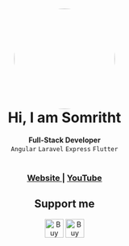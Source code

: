 <h1 align="center">
  <img src="https://avatars.githubusercontent.com/u/40352792" width="200px" style="border-radius:50%"/><br/>
  Hi, I am Somritht
</h1>

<div align="center">
  
</div>
<div align="center">
  <strong>Full-Stack Developer</strong>
</div>
<div align="center">
  <code>Angular</code> <code>Laravel</code> <code>Express</code> <code>Flutter</code> 
</div>

<br />

<div align="center">
  <h3>
    <a href="https://somritht.github.io/">
      Website
    </a>
    <span> | </span>
    <a href="https://www.youtube.com/channel/UC2Rjn5uTMlfEmxlxADmRA1Q">
      YouTube
    </a>

  </h3>
</div>

<h2 align="center">
  Support me
</h2>

<div align="center">
<a href="https://www.buymeacoffee.com/somrith" target="_blank"><img src="https://www.buymeacoffee.com/assets/img/custom_images/orange_img.png" alt="Buy Me A Coffee" style="height: 37px !important;width: auto !important;"></a>
<a href="https://www.patreon.com/somritht" target="_blank"><img src="https://c5.patreon.com/external/logo/downloads_logomark_color_on_white@2x.png" alt="Buy Me A Coffee" height="37px" style="height: 37px !important;width: auto !important;"></a>
</div>






